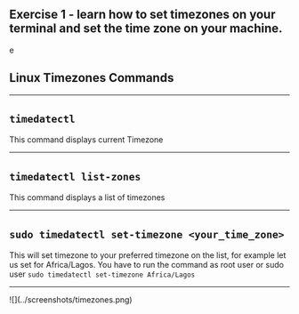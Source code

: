 ## Exercise 1 - learn how to set timezones on your terminal and set the time zone on your machine. 
e

## Linux Timezones Commands <a id="timezones"></a>

<hr/>

## `timedatectl`

This command displays current Timezone


<hr/>

## `timedatectl list-zones`

This command displays a list of timezones 


<hr/>

## `sudo timedatectl set-timezone <your_time_zone>`

 This will set timezone to your preferred timezone on the list, for example let us set for Africa/Lagos.  You have to run the command as root user or sudo user
`sudo timedatectl set-timezone Africa/Lagos`


<hr/>
![](../screenshots/timezones.png)

